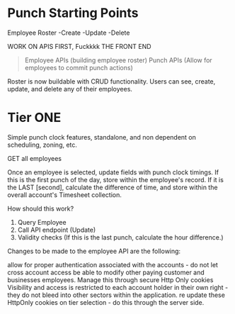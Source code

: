 # Punch Starting Points

Employee Roster
-Create 
-Update
-Delete 

WORK ON APIS FIRST, Fuckkkk THE FRONT END

> Employee APIs (building employee roster)
> Punch APIs (Allow for employees to commit punch actions)

Roster is now buildable with CRUD functionality. Users can see, create, update, and delete any of their employees.

# Tier ONE

Simple punch clock features, standalone, and non dependent on scheduling, zoning, etc.

GET all employees

Once an employee is selected, update fields with punch clock timings. If this is the first punch of the day, store within the employee's record. If it is the LAST [second], calculate the difference of time, and store within the overall account's Timesheet collection.

How should this work?
1. Query Employee
2. Call API endpoint (Update)
3. Validity checks (If this is the last punch, calculate the hour difference.)

Changes to be made to the employee API are the following:

allow for proper authentication associated with the accounts - do not let cross account access be able to modify other paying customer and businesses employees. Manage this through secure Http Only cookies
Visibility and access is restricted to each account holder in their own right - they do not bleed into other sectors within the application.
re update these HttpOnly cookies on tier selection - do this through the server side.